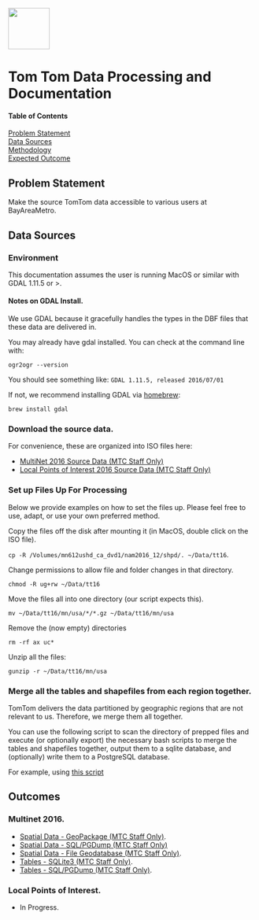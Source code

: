 <a href="url"><img src="http://gis.mtc.ca.gov/mtcimages/mtcgisLogo.png" align="top" height="84" width="84" ></a>  

# Tom Tom Data Processing and Documentation  
  
#### Table of Contents  
[Problem Statement](#problem-statement)   
[Data Sources](#data-sources)  
[Methodology](#methodology)   
[Expected Outcome](#outcome)  

## Problem Statement  

Make the source TomTom data accessible to various users at BayAreaMetro.  

## Data Sources

### Environment

This documentation assumes the user is running MacOS or similar with GDAL 1.11.5 or >.   

#### Notes on GDAL Install. 

We use GDAL because it gracefully handles the types in the DBF files that these data are delivered in.  

You may already have gdal installed. You can check at the command line with:  

`ogr2ogr --version` 

You should see something like: `GDAL 1.11.5, released 2016/07/01`

If not, we recommend installing GDAL via [homebrew](https://brew.sh/):  

`brew install gdal`

### Download the source data. 

For convenience, these are organized into ISO files here:

- [MultiNet 2016 Source Data (MTC Staff Only)](https://s3-us-west-2.amazonaws.com/tomtomdisks/tomtom_mn_2016_12.iso)    
- [Local Points of Interest 2016 Source Data (MTC Staff Only)](https://s3-us-west-2.amazonaws.com/tomtomdisks/tomtom_lpoi_2016_12.iso)    

### Set up Files Up For Processing

Below we provide examples on how to set the files up. Please feel free to use, adapt, or use your own preferred method.

Copy the files off the disk after mounting it (in MacOS, double click on the ISO file).     

`cp -R /Volumes/mn612ushd_ca_dvd1/nam2016_12/shpd/. ~/Data/tt16`. 

Change permissions to allow file and folder changes in that directory. 

`chmod -R ug+rw ~/Data/tt16`

Move the files all into one directory (our script expects this).  

`mv ~/Data/tt16/mn/usa/*/*.gz ~/Data/tt16/mn/usa`  

Remove the (now empty) directories  

`rm -rf ax uc*`

Unzip all the files:

`gunzip -r ~/Data/tt16/mn/usa`

### Merge all the tables and shapefiles from each region together.   

TomTom delivers the data partitioned by geographic regions that are not relevant to us. Therefore, we merge them all together. 

You can use the following script to scan the directory of prepped files and execute (or optionally export) the necessary bash scripts to merge the tables and shapefiles together, output them to a sqlite database, and (optionally) write them to a PostgreSQL database.   

For example, using [this script](https://github.com/BayAreaMetro/DataServices/blob/tomtom-etl-1/TomTom%20Base%20Map/etl/R/merge_tables.R)

## Outcomes

### Multinet 2016.  
- [Spatial Data - GeoPackage (MTC Staff Only)](https://mtcdrive.box.com/s/u8rkmbnnzk2p8hn1knc8ek9e9ycccvxd). 
- [Spatial Data - SQL/PGDump (MTC Staff Only)](https://mtcdrive.box.com/s/9s6gceiyk7y0ifrfy1vtzdpqfs7xax81)
- [Spatial Data - File Geodatabase (MTC Staff Only)](https://mtcdrive.box.com/s/twoscjxra6ej39y45v8z5dj9xw4fa3w1).
- [Tables - SQLite3 (MTC Staff Only)](https://mtcdrive.box.com/s/42o3wmgwy4s3r8qav39b1pv4yomhrkhw). 
- [Tables - SQL/PGDump (MTC Staff Only)](https://mtcdrive.box.com/s/yn40apz8skg9os09bk49q7b4ld9xpj1a). 


### Local Points of Interest.
- In Progress. 
